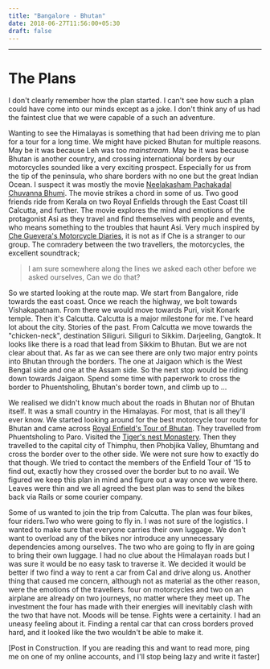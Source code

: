 ```yaml
---
title: "Bangalore - Bhutan"
date: 2018-06-27T11:56:00+05:30
draft: false
---
```


---
# The Plans

I don't clearly remember how the plan started. I can't see how such a plan could have come into our minds except as a joke. I don't think any of us had the faintest clue that we were capable of a such an adventure.

Wanting to see the Himalayas is something that had been driving me to plan for a tour for a long time. We might have picked Bhutan for multiple reasons. May be it was because Leh was too *mainstream*. May be it was because Bhutan is another country, and crossing international borders by our motorcycles sounded like a very exciting prospect. Especially for us from the tip of the peninsula, who share borders with no one but the great Indian Ocean. I suspect it was mostly the movie [Neelakasham Pachakadal Chuvanna Bhumi](https://en.wikipedia.org/wiki/Neelakasham_Pachakadal_Chuvanna_Bhoomi). The movie strikes a chord in some of us. Two good friends ride from Kerala on two Royal Enfields through the East Coast till Calcutta, and further. The movie explores the mind and emotions of the protagonist Asi as they travel and find themselves with people and events, who means something to the troubles that haunt Asi. Very much inspired by [Che Guevera's Motorcycle Diaries](https://en.wikipedia.org/wiki/The_Motorcycle_Diaries_(book)), it is not as if Che is a stranger to our group. The comradery between the two travellers, the motorcycles, the excellent soundtrack;

>I am sure somewhere along the lines we asked each other before we asked ourselves, Can we do that?

So we started looking at the route map. We start from Bangalore, ride towards the east coast. Once we reach the highway, we bolt towards Vishakapatnam. From there we would move towards Puri, visit Konark temple. Then it's Calcutta. Calcutta is a major milestone for me. I've heard lot about the city. Stories of the past. From Calcutta we move towards the "chicken-neck", destination Siliguri. Siliguri to Sikkim. Darjeeling, Gangtok. It looks like there is a road that lead from Sikkim to Bhutan. But we are not clear about that. As far as we can see there are only two major entry points into Bhutan through the borders. The one at Jaigaon which is the West Bengal side and one at the Assam side. So the next stop would be riding down towards Jaigaon. Spend some time with paperwork to cross the border to Phuentsholing, Bhutan's border town, and climb up to ...

We realised we didn't know much about the roads in Bhutan nor of Bhutan itself. It was a small country in the Himalayas. For most, that is all they'll ever know. We started looking around for the best motorcycle tour route for Bhutan and came across [Royal Enfield's Tour of Bhutan](https://royalenfield.com/tob/). They travelled from Phuentsholing to Paro. Visited the [Tiger's nest Monastery](https://en.wikipedia.org/wiki/Paro_Taktsang). Then they travelled to the capital city of Thimphu, then Phobjika Valley, Bhumtang and cross the border over to the other side. We were not sure how to exactly do that though. We tried to contact the members of the Enfield Tour of '15 to find out, exactly how they crossed over the border but to no avail. We figured we keep this plan in mind and figure out a way once we were there. Leaves were thin and we all agreed the best plan was to send the bikes back via Rails or some courier company. 

Some of us wanted to join the trip from Calcutta. The plan was four bikes, four riders.Two who were going to fly in. I was not sure of the logistics. I wanted to make sure that everyone carries their own luggage. We don't want to overload any of the bikes nor introduce any unnecessary dependencies among ourselves. The two who are going to fly in are going to bring their own luggage. I had no clue about the Himalayan roads but I was sure it would be no easy task to traverse it. We decided it would be better if two find a way to rent a car from Cal and drive along us. Another thing that caused me concern, although not as material as the other reason, were the emotions of the travellers. four on motorcycles and two on an airplane are already on two journeys, no matter where they meet up. The investment the four has made with their energies will inevitably clash with the two that have not. Moods will be tense. Fights were a certainity. I had an uneasy feeling about it. Finding a rental car that can cross borders proved hard, and it looked like the two wouldn't be able to make it.


[Post in Construction. If you are reading this and want to read more, ping me on one of my online accounts, and I'll stop being lazy and write it faster]